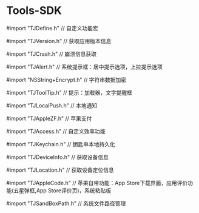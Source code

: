 # Tools-SDK

#import "TJDefine.h"    // 自定义功能宏

#import "TJVersion.h"   // 获取应用版本信息

#import "TJCrash.h" // 崩溃信息获取

#import "TJAlert.h" // 系统提示框：居中提示选项，上拉提示选项

#import "NSString+Encrypt.h" // 字符串数据加密

#import "TJToolTip.h"   // 提示：加载器，文字提醒框

#import "TJLocalPush.h" // 本地通知

#import "TJAppleZF.h"   // 苹果支付

#import "TJAccess.h"    // 自定义效率功能

#import "TJKeychain.h"  // 钥匙串本地持久化

#import "TJDeviceInfo.h"    // 获取设备信息

#import "TJLocation.h"  // 获取设备定位信息

#import "TJAppleCode.h" // 苹果自带功能：App Store下载界面，应用评价功能(五星弹框,App Store评价页)，系统粘贴板

#import "TJSandBoxPath.h"   // 系统文件路径管理
